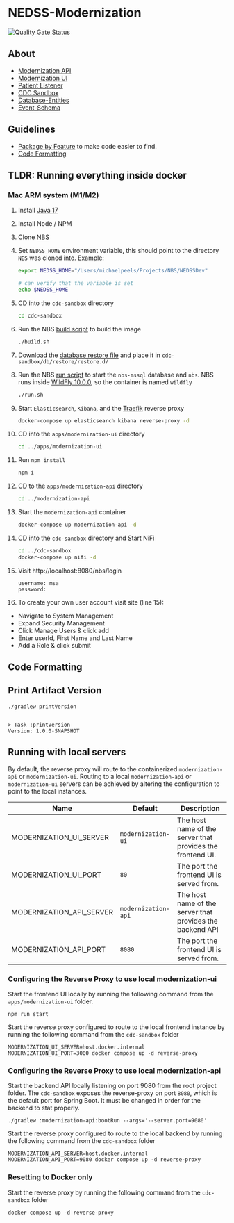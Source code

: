 # NEDSS-Modernization

[![Quality Gate Status](https://sonarcloud.io/api/project_badges/measure?project=CDCgov_NEDSS-Modernization&metric=alert_status)](https://sonarcloud.io/summary/new_code?id=CDCgov_NEDSS-Modernization)

## About

- [Modernization API](apps/modernization-api/README.md)
- [Modernization UI](apps/modernization-ui/README.md)
- [Patient Listener](apps/patient-listener/README.md)
- [CDC Sandbox](cdc-sandbox/README.md)
- [Database-Entities](libs/database-entities/README.md)
- [Event-Schema](libs/event-schema/README.md)

## Guidelines

- [Package by Feature](docs/Package-By-Feature.md) to make code easier to find.
- [Code Formatting](docs/Code-Formatting.md)

## TLDR: Running everything inside docker

### Mac ARM system (M1/M2)

1. Install [Java 17](docs/InstallJava.md)
2. Install Node / NPM
3. Clone [NBS](https://github.com/cdcent/NEDSSDev)
4. Set `NEDSS_HOME` environment variable, this should point to the directory `NBS` was cloned into. Example:

   ```sh
   export NEDSS_HOME="/Users/michaelpeels/Projects/NBS/NEDSSDev"

   # can verify that the variable is set
   echo $NEDSS_HOME

   ```

5. CD into the `cdc-sandbox` directory
   ```sh
   cd cdc-sandbox
   ```
6. Run the NBS [build script](cdc-sandbox/build.sh) to build the image
   ```sh
   ./build.sh
   ```
7. Download the [database restore file](https://enquizit.sharepoint.com/:u:/s/CDCNBSProject/EQtb-5WSO9xGrocNofv_eMgBH1WX30TNV0wTlZ84E5coYg?e=uNtem1) and place it in `cdc-sandbox/db/restore/restore.d/`
8. Run the NBS [run script](cdc-sandbox/run.sh) to start the `nbs-mssql` database and `nbs`. NBS runs inside [WildFly 10.0.0](https://www.wildfly.org/news/2016/01/30/WildFly10-Released/), so the container is named `wildfly`
   ```sh
   ./run.sh
   ```
9. Start `Elasticsearch`, `Kibana`, and the [Traefik](https://traefik.io/) reverse proxy
   ```sh
   docker-compose up elasticsearch kibana reverse-proxy -d
   ```
10. CD into the `apps/modernization-ui` directory
    ```sh
    cd ../apps/modernization-ui
    ```
11. Run `npm install`
    ```sh
    npm i
    ```
12. CD to the `apps/modernization-api` directory
    ```sh
    cd ../modernization-api
    ```
13. Start the `modernization-api` container
    ```sh
    docker-compose up modernization-api -d
    ```
14. CD into the `cdc-sandbox` directory and Start NiFi
    ```sh
    cd ../cdc-sandbox
    docker-compose up nifi -d
    ```
15. Visit http://localhost:8080/nbs/login

    ```
    username: msa
    password:
    ```

16. To create your own user account visit site (line 15):

- Navigate to System Management
- Expand Security Management
- Click Manage Users & click add
- Enter userId, First Name and Last Name
- Add a Role & click submit

## Code Formatting

## Print Artifact Version

```
./gradlew printVersion


> Task :printVersion
Version: 1.0.0-SNAPSHOT
```

## Running with local servers

By default, the reverse proxy will route to the containerized `modernization-api` or `modernization-ui`.  Routing to a local `modernization-api` or `modernization-ui` servers can be achieved by altering the configuration to point to the local instances.

| Name                     | Default             | Description                                                |
|--------------------------|---------------------|------------------------------------------------------------|
| MODERNIZATION_UI_SERVER  | `modernization-ui`  | The host name of the server that provides the frontend UI. |
| MODERNIZATION_UI_PORT    | `80`                | The port the frontend UI is served from.                   |
| MODERNIZATION_API_SERVER | `modernization-api` | The host name of the server that provides the backend API  |
| MODERNIZATION_API_PORT   | `8080`              | The port the frontend UI is served from.                   |

### Configuring the Reverse Proxy to use local modernization-ui

Start the frontend UI locally by running the following command from the `apps/modernization-ui` folder.

```shell
npm run start
```

Start the reverse proxy configured to route to the local frontend instance by running the following command from the `cdc-sandbox` folder

```shell
MODERNIZATION_UI_SERVER=host.docker.internal MODERNIZATION_UI_PORT=3000 docker compose up -d reverse-proxy
```

### Configuring the Reverse Proxy to use local modernization-api

Start the backend API locally listening on port 9080 from the root project folder.  The `cdc-sandbox` exposes the reverse-proxy on port `8080`, which is the default port for Spring Boot.  It must be changed in order for the backend to stat properly.

```shell
./gradlew :modernization-api:bootRun --args='--server.port=9080'
```

Start the reverse proxy configured to route to the local backend by running the following command from the `cdc-sandbox` folder

```shell
MODERNIZATION_API_SERVER=host.docker.internal MODERNIZATION_API_PORT=9080 docker compose up -d reverse-proxy
```

### Resetting to Docker only

Start the reverse proxy by running the following command from the `cdc-sandbox` folder

```shell
docker compose up -d reverse-proxy
```
